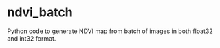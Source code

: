 # ndvi_batch
Python code to generate NDVI map from batch of images in both float32 and int32 format.
